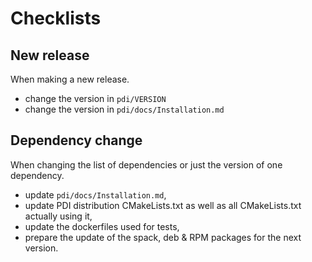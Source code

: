# Checklists

## New release

When making a new release.

* change the version in `pdi/VERSION`
* change the version in `pdi/docs/Installation.md`

## Dependency change

When changing the list of dependencies or just the version of one dependency.

* update `pdi/docs/Installation.md`,
* update PDI distribution CMakeLists.txt as well as all CMakeLists.txt actually using it,
* update the dockerfiles used for tests,
* prepare the update of the spack, deb & RPM packages for the next version.

